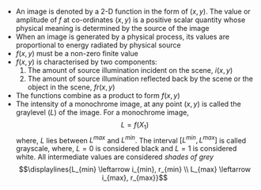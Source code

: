 - An image is denoted by a 2-D function in the form of $(x, y)$. The value or amplitude of $f$ at co-ordinates $(x, y)$ is a positive scalar quantity whose physical meaning is determined by the source of the image
- When an image is generated by a physical process, its values are proportional to energy radiated by physical source
- $f(x, y)$ must be a non-zero finite value
- $f(x, y)$ is characterised by two components:
	1. The amount of source illumination incident on the scene, $i(x, y)$
	2. The amount of source illumination reflected back by the scene or the object in the scene, $fr(x, y)$
- The functions combine as a product to form $f(x, y)$
- The intensity of a monochrome image, at any point $(x, y)$ is called the graylevel $(L)$ of the image. For a monochrome image, $$L=f(X_1)$$    where, $L$ lies between $L^{max}$ and $L^{min}$. The interval $[L^{min}, L^{max}]$ is called grayscale, where, $L=0$ is considered black and $L=1$ is considered white. All intermediate values are considered *shades of grey*
	$$\displaylines{L_{min} \leftarrow i_{min}, r_{min} \\ L_{max} \leftarrow i_{max}, r_{max}}$$
